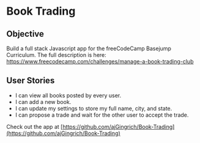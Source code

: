 # Book Trading

Objective 
------

Build a full stack Javascript app for the freeCodeCamp Basejump Curriculum. 
The full description is here: https://www.freecodecamp.com/challenges/manage-a-book-trading-club

User Stories
------

* I can view all books posted by every user.
* I can add a new book.
* I can update my settings to store my full name, city, and state.
* I can propose a trade and wait for the other user to accept the trade.

Check out the app at [https://github.com/ajGingrich/Book-Trading](https://github.com/ajGingrich/Book-Trading)